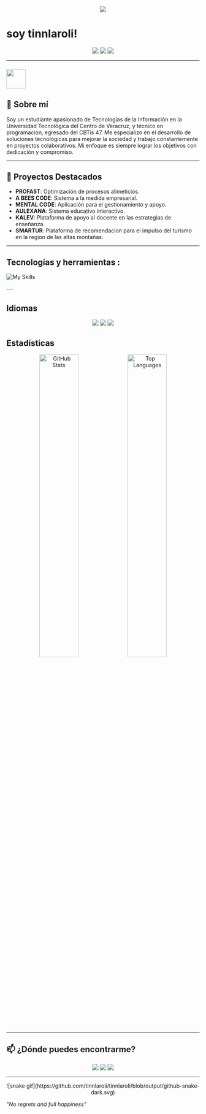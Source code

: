   
<p align="center">
  
<img src="https://readme-typing-svg.demolab.com/?lines=Hello%20There!;&font=Fira%20Code&center=true&width=440&height=45&color=00FFFF&vCenter=true&pause=1000&size=25" />


#  soy tinnlaroli!  
</p>

<p align="center">
  <a href="https://github.com/tinnlaroli"><img src="https://img.shields.io/badge/GitHub-tinnlaroli-333?style=for-the-badge&logo=github"></a>
  <a href="https://www.linkedin.com/in/martin-lara-olivares-9b46b1213/"><img src="https://img.shields.io/badge/LinkedIn-Martin_Lara_Olivares-0e76a8?style=for-the-badge&logo=linkedin"></a>
  <a href="https://www.instagram.com/tinnlaroli/"><img src="https://img.shields.io/badge/Instagram-tinnlaroli-E1306C?style=for-the-badge&logo=instagram"></a>
</p>

---
### <img src="https://media.giphy.com/media/VgCDAzcKvsR6OM0uWg/giphy.gif" width="50">

## 🌟 Sobre mí

Soy un estudiante apasionado de Tecnologías de la Información en la Universidad Tecnológica del Centro de Veracruz, y técnico en programación, egresado del CBTis 47. Me especializo en el desarrollo de soluciones tecnológicas para mejorar la sociedad y trabajo constantemente en proyectos colaborativos. Mi enfoque es siempre lograr los objetivos con dedicación y compromiso.

---

## 🚀 Proyectos Destacados

- **PROFAST**: Optimización de procesos alimeticios.
- **A BEES CODE**: Sistema a la medida empresarial.
- **MENTAL CODE**: Aplicación para el gestionamiento y apoyo.
- **AULEXANA**: Sistema educativo interactivo.
- **KALEV**: Plataforma de apoyo al docente en las estrategias de enseñanza.
- **SMARTUR**: Plataforma de recomendacion para el impulso del turismo en la region de las altas montañas.
---

##  Tecnologías y herramientas :

<p align="center"> 

![My Skills](https://skillicons.dev/icons?i=linux,arch,ubuntu,java,git,github,html,css,javascript,php,nodejs,postman,react,tailwind,express,mysql,postgresql,mongodb,angular)

</p>
---

## Idiomas

<p align="center"> 
  <img src="https://img.shields.io/badge/Español-green?style=for-the-badge"> 
  <img src="https://img.shields.io/badge/Inglés-yellow?style=for-the-badge"> 
  <img src="https://img.shields.io/badge/Francés-yellow?style=for-the-badge"> 
</p>


## Estadísticas 

<p align="center">
  <img src="https://github-readme-stats.vercel.app/api?username=tinnlaroli&show_icons=true&theme=radical" alt="GitHub Stats" width="45%">
  <img src="https://github-readme-stats.vercel.app/api/top-langs/?username=tinnlaroli&show_icons=true&theme=radical" alt="Top Languages" width="45%">
</p>

---

## 📫 ¿Dónde puedes encontrarme?

<p align="center">
  <a href="https://github.com/tinnlaroli"><img src="https://img.shields.io/badge/GitHub-tinnlaroli-333?style=for-the-badge&logo=github"></a> 
  <a href="https://www.linkedin.com/in/martin-lara-olivares-9b46b1213/"><img src="https://img.shields.io/badge/LinkedIn-Martin_Lara_Olivares-0e76a8?style=for-the-badge&logo=linkedin"></a> 
  <a href="https://www.instagram.com/tinnlaroli/"><img src="https://img.shields.io/badge/Instagram-tinnlaroli-E1306C?style=for-the-badge&logo=instagram"></a>
</p>

---
<div align="center">
![snake gif](https://github.com/tinnlaroli/tinnlaroli/blob/output/github-snake-dark.svg)
</div>

*"No regrets and full happiness"*
